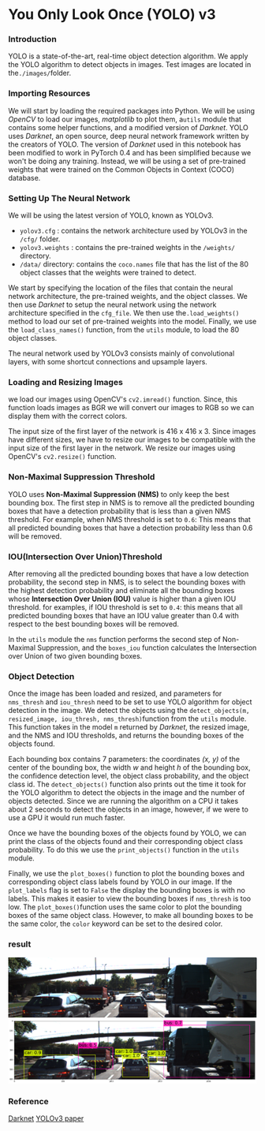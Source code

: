 # You Only Look Once (YOLO) v3 

### Introduction

YOLO is a state-of-the-art, real-time object detection algorithm. We apply the YOLO algorithm to detect objects in images. Test images are located in the`./images/`folder.

### Importing Resources

We will start by loading the required packages into Python. We will be using *OpenCV* to load our images, *matplotlib* to plot them, a`utils` module that contains some helper functions, and a modified version of *Darknet*. YOLO uses *Darknet*, an open source, deep neural network framework written by the creators of YOLO. The version of *Darknet* used in this notebook has been modified to work in PyTorch 0.4 and has been simplified because we won't be doing any training. Instead, we will be using a set of pre-trained weights that were trained on the Common Objects in Context (COCO) database. 

### Setting Up The Neural Network

We will be using the latest version of YOLO, known as YOLOv3. 
* `yolov3.cfg` : contains the network architecture used by YOLOv3 in the `/cfg/` folder. 
* `yolov3.weights` : contains the pre-trained weights in the `/weights/` directory. 
* `/data/` directory: contains the `coco.names` file that has the list of the 80 object classes that the weights were trained to detect.

We start by specifying the location of the files that contain the neural network architecture, the pre-trained weights, and the object classes.  We then use *Darknet* to setup the neural network using the network architecture specified in the `cfg_file`. We then use the`.load_weights()` method to load our set of pre-trained weights into the model. Finally, we use the `load_class_names()` function, from the `utils` module, to load the 80 object classes.

The neural network used by YOLOv3 consists mainly of convolutional layers, with some shortcut connections and upsample layers. 

### Loading and Resizing Images
we load our images using OpenCV's `cv2.imread()` function. Since, this function loads images as BGR we will convert our images to RGB so we can display them with the correct colors.

The input size of the first layer of the network is 416 x 416 x 3. Since images have different sizes, we have to resize our images to be compatible with the input size of the first layer in the network. We resize our images using OpenCV's `cv2.resize()` function. 

### Non-Maximal Suppression Threshold

YOLO uses **Non-Maximal Suppression (NMS)** to only keep the best bounding box. The first step in NMS is to remove all the predicted bounding boxes that have a detection probability that is less than a given NMS threshold. For example, when NMS threshold is set to `0.6`: This means that all predicted bounding boxes that have a detection probability less than 0.6 will be removed. 

###  IOU(Intersection Over Union)Threshold
After removing all the predicted bounding boxes that have a low detection probability, the second step in NMS, is to select the bounding boxes with the highest detection probability and eliminate all the bounding boxes whose **Intersection Over Union (IOU)** value is higher than a given IOU threshold. for examples, if IOU threshold is set to `0.4`: this means that all predicted bounding boxes that have an IOU value greater than 0.4 with respect to the best bounding boxes will be removed.

In the `utils` module the `nms` function performs the second step of Non-Maximal Suppression, and the `boxes_iou` function calculates the Intersection over Union of two given bounding boxes.

### Object Detection

Once the image has been loaded and resized, and parameters for `nms_thresh` and `iou_thresh` need to be set to use YOLO algorithm for object detection in the image. We detect the objects using the `detect_objects(m, resized_image, iou_thresh, nms_thresh)`function from the `utils` module. This function takes in the model `m` returned by *Darknet*, the resized image, and the NMS and IOU thresholds, and returns the bounding boxes of the objects found.

Each bounding box contains 7 parameters: the coordinates *(x, y)* of the center of the bounding box, the width *w* and height *h* of the bounding box, the confidence detection level, the object class probability, and the object class id. The `detect_objects()` function also prints out the time it took for the YOLO algorithm to detect the objects in the image and the number of objects detected. Since we are running the algorithm on a CPU it takes about 2 seconds to detect the objects in an image, however, if we were to use a GPU it would run much faster.

Once we have the bounding boxes of the objects found by YOLO, we can print the class of the objects found and their corresponding object class probability. To do this we use the `print_objects()` function in the `utils` module.

Finally, we use the `plot_boxes()` function to plot the bounding boxes and corresponding object class labels found by YOLO in our image. If the `plot_labels` flag is set to `False` the display the bounding boxes is with no labels. This makes it easier to view the bounding boxes if `nms_thresh` is too low. The `plot_boxes()`function uses the same color to plot the bounding boxes of the same object class. However, to make all bounding boxes to be the same color, the `color` keyword can be set to the desired color. 

### result 
![input image](/YOLOv3PyTorch/images/img2.png)
![result image](/YOLOv3PyTorch/images/result.png)

### Reference 
[Darknet](https://pjreddie.com/darknet/)
[YOLOv3 paper](https://pjreddie.com/media/files/papers/YOLOv3.pdf)
